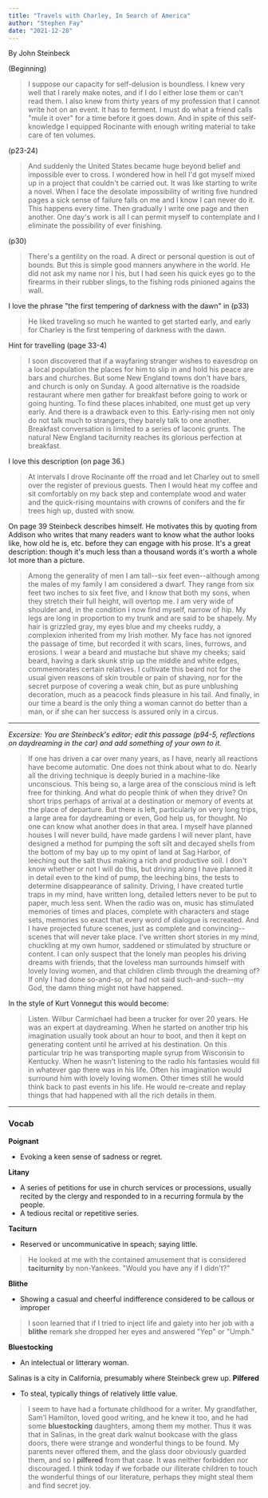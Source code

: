 ```yaml
---
title: "Travels with Charley, In Search of America"
author: "Stephen Fay"
date: "2021-12-28"
---
```



By John Steinbeck

(Beginning)
> I suppose our capacity for self-delusion is boundless. I knew very well that I rarely make notes, and if I do I either lose them or can't read them. I also knew from thirty years of my profession that I cannot write hot on an event. It has to ferment. I must do what a friend calls "mule it over" for a time before it goes down. And in spite of this self-knowledge I equipped Rocinante with enough writing material to take care of ten volumes. 

(p23-24)
> And suddenly the United States became huge beyond belief and impossible ever to cross. I wondered how in hell I'd got myself mixed up in a project that couldn't be carried out. It was like starting to write a novel. When I face the desolate impossibility of writing five hundred pages a sick sense of failure falls on me and I know I can never do it. This happens every time. Then gradually I write one page and then another. One day's work is all I can permit myself to contemplate and I eliminate the possibility of ever finishing. 

(p30)
> There's a gentility on the road. A direct or personal question is out of bounds. But this is simple good manners anywhere in the world. He did not ask my name nor I his, but I had seen his quick eyes go to the firearms in their rubber slings, to the fishing rods pinioned agains the wall. 

I love the phrase "the first tempering of darkness with the dawn" in (p33)
> He liked traveling so much he wanted to get started early, and early for Charley is the first tempering of darkness with the dawn. 

Hint for travelling (page 33-4)
> I soon discovered that if a wayfaring stranger wishes to eavesdrop on a local population the places for him to slip in and hold his peace are bars and churches. But some New England towns don't have bars, and church is only on Sunday. A good alternative is the roadside restaurant where men gather for breakfast before going to work or going hunting. To find these places inhabited, one must get up very early. And there is a drawback even to this. Early-rising men not only do not talk much to strangers, they barely talk to one another. Breakfast conversation is limited to a series of laconic grunts. The natural New England taciturnity reaches its glorious perfection at breakfast.

I love this description (on page 36.)
> At intervals I drove Rocinante off the rroad and let Charley out to smell over the register of previous guests. Then I would heat my coffee and sit comfortably on my back step and contemplate wood and water and the quick-rising mountains with crowns of conifers and the fir trees high up, dusted with snow. 

On page 39 Steinbeck describes himself. He motivates this by quoting from Addison who writes that many readers want to know what the author looks like, how old he is, etc. before they can engage with his prose. It's a great description: though it's much less than a thousand words it's worth a whole lot more than a picture. 
> Among the generality of men I am tall--six feet even--although among the males of my family I am considered a dwarf. They range from six feet two inches to six feet five, and I know that both my sons, when they stretch their full height, will overtop me. I am very wide of shoulder and, in the condition I now find myself, narrow of hip. My legs are long in proportion to my trunk and are said to be shapely. My hair is grizzled gray, my eyes blue and my cheeks ruddy, a complexion inherited from my Irish mother. My face has not ignored the passage of time, but recorded it with scars, lines, furrows, and erosions. I wear a beard and mustache but shave my cheeks; said beard, having a dark skunk strip up the middle and white edges, commemorates certain relatives. I cultivate this beard not for the usual given reasons of skin trouble or pain of shaving, nor for the secret purpose of covering a weak chin, but as pure unblushing decoration, much as a peacock finds pleasure in his tail. And finally, in our time a beard is the only thing a woman cannot do better than a man, or if she can her success is assured only in a circus.


---

*Excersize: You are Steinbeck's editor; edit this passage (p94-5, reflections on daydreaming in the car) and add something of your own to it.*

> If one has driven a car over many years, as I have, nearly all reactions have become automatic. One does not think about what to do. Nearly all the driving technique is deeply buried in a machine-like unconscious. This being so, a large area of the conscious mind is left free for thinking. And what do people think of when they drive? On short trips perhaps of arrival at a destination or memory of events at the place of departure. But there is left, particularly on very long trips, a large area for daydreaming or even, God help us, for thought. No one can know what another does in that area. I myself have planned houses I will never build, have made gardens I will never plant, have designed a method for pumping the soft silt and decayed shells from the bottom of my bay up to my opint of land at Sag Harbor, of leeching out the salt thus making a rich and productive soil. I don't know whether or not I will do this, but driving along I have planned it in detail even to the kind of pump, the leeching bins, the tests to determine disappearance of salinity. Driving, I have created turtle traps in my mind, have written long, detailed letters never to be put to paper, much less sent. When the radio was on, music has stimulated memories of times and places, complete with characters and stage sets, memories so exact that every word of dialogue is recreated. And I have projected future scenes, just as complete and convincing--scenes that will never take place. I've written short stories in my mind, chuckling at my own humor, saddened or stimulated by structure or content. 
> I can only suspect that the lonely man peoples his driving dreams with friends, that the loveless man surrounds himself with lovely loving women, and that children climb through the dreaming of? If only I had done so-and-so, or had not said such-and-such--my God, the damn thing might not have happened.


In the style of Kurt Vonnegut this would become:

> Listen.
> Wilbur Carmichael had been a trucker for over 20 years. He was an expert at daydreaming. When he started on another trip his imagination usually took about an hour to boot, and then it kept on generating content until he arrived at his destination. 
> On this particular trip he was transporting maple syrup from Wisconsin to Kentucky. 
> When he wasn't listening to the radio his fantasies would fill in whatever gap there was in his life. Often his imagination would surround him with lovely loving women. Other times still he would think back to past events in his life. He would re-create and replay things that had happened with all the rich details in them. 


---

### Vocab

**Poignant**
- Evoking a keen sense of sadness or regret.

**Litany** 
- A series of petitions for use in church services or processions, usually recited by the clergy and responded to in a recurring formula by the people.
- A tedious recital or repetitive series.

**Taciturn**
- Reserved or uncommunicative in speach; saying little.
> He looked at me with the contained amusement that is considered **taciturnity** by non-Yankees. "Would you have any if I didn't?"

**Blithe**
- Showing a casual and cheerful indifference considered to be callous or improper
> I soon learned that if I tried to inject life and gaiety into her job with a **blithe** remark she dropped her eyes and answered "Yep" or "Umph."

**Bluestocking**
- An intelectual or litterary woman.

Salinas is a city in California, presumably where Steinbeck grew up. 
**Pilfered**
- To steal, typically things of relatively little value.
> I seem to have had a fortunate childhood for a writer. My grandfather, Sam'l Hamilton, loved good writing, and he knew it too, and he had some **bluestocking** daughters, among them my mother. Thus it was that in Salinas, in the great dark walnut bookcase with the glass doors, there were strange and wonderful things to be found. My parents never offered them, and the glass door obviously guarded them, and so I **pilfered** from that case. It was neither forbidden nor discouraged. I think today if we forbade our illiterate children to touch the wonderful things of our literature, perhaps they might steal them and find secret joy. 

